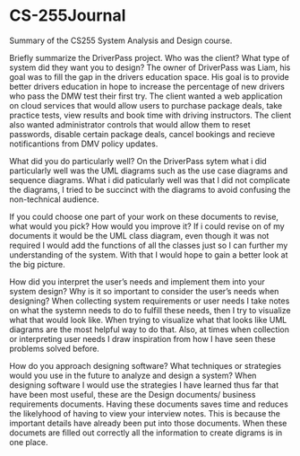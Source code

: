 # CS-255Journal
Summary of the CS255 System Analysis and Design course. 


Briefly summarize the DriverPass project. Who was the client? What type of system did they want you to design?
   The owner of DriverPass was Liam, his goal was to fill the gap in the drivers education space. His goal is to provide better drivers education in hope to increase the percentage of new drivers who pass the DMW test their first try. 
   The client wanted a web application on cloud services that would allow users to purchase package deals, take practice tests, view results and book time with driving instructors. The client also wanted administrator controls that would allow them to 
   reset passwords, disable certain package deals, cancel bookings and recieve notificantions from DMV policy updates. 

What did you do particularly well?
   On the DriverPass sytem what i did particularly well was the UML diagrams such as the use case diagrams and sequence diagrams. What i did paticularly well was that I did not complicate the diagrams, I tried to be succinct with the diagrams
   to avoid confusing the non-technical audience. 
   
If you could choose one part of your work on these documents to revise, what would you pick? How would you improve it?
   If i could revise on of my documents it would be the UML class diagram, even though it was not required I would add the functions of all the classes just so I can further my understanding of the system. With that I would hope to gain a better look
   at the big picture. 
   
How did you interpret the user’s needs and implement them into your system design? Why is it so important to consider the user’s needs when designing?
   When collecting system requirements or user needs I take notes on what the systemn needs to do to fulfill these needs, then I try to visualize what that would look like. When trying to visualize what that looks like UML diagrams 
   are the most helpful way to do that. Also, at times when collection or interpreting user needs I draw inspiration from how I have seen these problems solved before. 

How do you approach designing software? What techniques or strategies would you use in the future to analyze and design a system?
   When designing software I would use the strategies I have learned thus far that have been most useful,  these are the Design documents/ business requirements documents. Having these documents saves time and reduces the likelyhood of having to view your interview notes. This is because the important details have already been put into those documents. When these documets are filled out correctly all the information to create digrams is in one place. 
